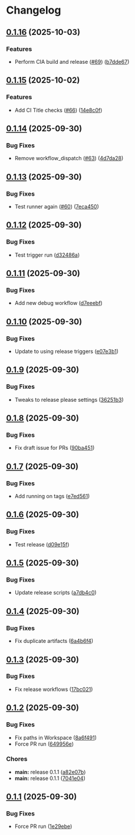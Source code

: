 # Changelog

## [0.1.16](https://github.com/steddyman/Ballistica/compare/v0.1.15...v0.1.16) (2025-10-03)


### Features

* Perform CIA build and release ([#69](https://github.com/steddyman/Ballistica/issues/69)) ([b7dde67](https://github.com/steddyman/Ballistica/commit/b7dde67a75c2ab850732fda87448cea0329b711c))

## [0.1.15](https://github.com/steddyman/Ballistica/compare/v0.1.14...v0.1.15) (2025-10-02)


### Features

* Add CI Title checks ([#66](https://github.com/steddyman/Ballistica/issues/66)) ([14e8c0f](https://github.com/steddyman/Ballistica/commit/14e8c0ff2a215017fdc97a9288a8e0de9c586a52))

## [0.1.14](https://github.com/steddyman/Ballistica/compare/v0.1.13...v0.1.14) (2025-09-30)


### Bug Fixes

* Remove workflow_dispatch ([#63](https://github.com/steddyman/Ballistica/issues/63)) ([4d7da28](https://github.com/steddyman/Ballistica/commit/4d7da28db142ced5aa82ea2682aa2281e28805db))

## [0.1.13](https://github.com/steddyman/Ballistica/compare/v0.1.12...v0.1.13) (2025-09-30)


### Bug Fixes

* Test runner again ([#60](https://github.com/steddyman/Ballistica/issues/60)) ([7eca450](https://github.com/steddyman/Ballistica/commit/7eca4503d6710a7708eea1f2783b96eb227b682c))

## [0.1.12](https://github.com/steddyman/Ballistica/compare/v0.1.11...v0.1.12) (2025-09-30)


### Bug Fixes

* Test trigger run ([d32486a](https://github.com/steddyman/Ballistica/commit/d32486a6058a4547a6583310727506508ed0d7f8))

## [0.1.11](https://github.com/steddyman/Ballistica/compare/v0.1.10...v0.1.11) (2025-09-30)


### Bug Fixes

* Add new debug workflow ([d7eeebf](https://github.com/steddyman/Ballistica/commit/d7eeebf65c8fdfac24e768f32e5b4da6fb32cf70))

## [0.1.10](https://github.com/steddyman/Ballistica/compare/v0.1.9...v0.1.10) (2025-09-30)


### Bug Fixes

* Update to using release triggers ([e07e3b1](https://github.com/steddyman/Ballistica/commit/e07e3b1e4b156e1d1e77eb8fa41495b3ab0ba63c))

## [0.1.9](https://github.com/steddyman/Ballistica/compare/v0.1.8...v0.1.9) (2025-09-30)


### Bug Fixes

* Tweaks to release please settings ([36251b3](https://github.com/steddyman/Ballistica/commit/36251b30959a189171096e8dde687edd9f38e6cf))

## [0.1.8](https://github.com/steddyman/Ballistica/compare/v0.1.7...v0.1.8) (2025-09-30)


### Bug Fixes

* Fix draft issue for PRs ([90ba451](https://github.com/steddyman/Ballistica/commit/90ba451b3c39bd2d82eb7042e4b74c3596e1aec0))

## [0.1.7](https://github.com/steddyman/Ballistica/compare/v0.1.6...v0.1.7) (2025-09-30)


### Bug Fixes

* Add running on tags ([e7ed561](https://github.com/steddyman/Ballistica/commit/e7ed5611c64d4afec93ae4549c505f1cba681a83))

## [0.1.6](https://github.com/steddyman/Ballistica/compare/v0.1.5...v0.1.6) (2025-09-30)


### Bug Fixes

* Test release ([d09e15f](https://github.com/steddyman/Ballistica/commit/d09e15f9c09a6fc5bbea22945e08daadcbb7d3e7))

## [0.1.5](https://github.com/steddyman/Ballistica/compare/v0.1.4...v0.1.5) (2025-09-30)


### Bug Fixes

* Update release scripts ([a7db4c0](https://github.com/steddyman/Ballistica/commit/a7db4c098392799908b73162ead5355400484765))

## [0.1.4](https://github.com/steddyman/Ballistica/compare/v0.1.3...v0.1.4) (2025-09-30)


### Bug Fixes

* Fix duplicate artifacts ([6a4b6f4](https://github.com/steddyman/Ballistica/commit/6a4b6f4d2f9bd623346749e502cbc58ba6f7772e))

## [0.1.3](https://github.com/steddyman/Ballistica/compare/v0.1.2...v0.1.3) (2025-09-30)


### Bug Fixes

* Fix release workflows ([17bc021](https://github.com/steddyman/Ballistica/commit/17bc0211a47e4dd7ce8e83fc547b4d9d65c977f4))

## [0.1.2](https://github.com/steddyman/Ballistica/compare/v0.1.1...v0.1.2) (2025-09-30)


### Bug Fixes

* Fix paths in Workspace ([8a6f491](https://github.com/steddyman/Ballistica/commit/8a6f491e9ec271ea961a13834a794d71ead8e9c7))
* Force PR run ([649956e](https://github.com/steddyman/Ballistica/commit/649956e71e7eb588ea88065815119d89ee0d6d45))


### Chores

* **main:** release 0.1.1 ([a82e07b](https://github.com/steddyman/Ballistica/commit/a82e07b29d6b6b3a6caab4617d70196ba62610aa))
* **main:** release 0.1.1 ([7041e04](https://github.com/steddyman/Ballistica/commit/7041e0404c6c429feeba9b24b9eddb3feedab969))

## [0.1.1](https://github.com/steddyman/Ballistica/compare/v0.1.0...v0.1.1) (2025-09-30)


### Bug Fixes

* Force PR run ([1e29ebe](https://github.com/steddyman/Ballistica/commit/1e29ebe44554b2eef86b5334750fbc7a518f7f68))
